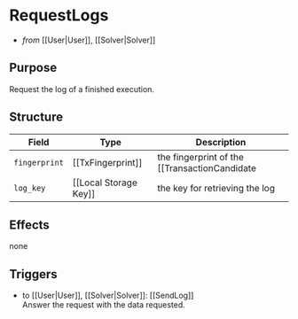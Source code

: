 # RequestLogs
<!-- --8<-- [start:blurb] -->
- _from_ [[User|User]], [[Solver|Solver]]

## Purpose

Request the log of a finished execution.

<!-- --8<-- [end:blurb] -->

<!-- --8<-- [start:details] -->

## Structure
<!-- This is mainly meant to specify which lock was acquired -->

| Field         | Type                  | Description                                                            |
|---------------|-----------------------|------------------------------------------------------------------------|
| `fingerprint` | [[TxFingerprint]]     | the fingerprint of the [[TransactionCandidate|TransactionCandidate]] for logs are requested |
| `log_key`     | [[Local Storage Key]] | the key for retrieving the log                                         |

## Effects
none

## Triggers
- to [[User|User]], [[Solver|Solver]]: [[SendLog]]  
  Answer the request with the data requested.

<!-- --8<-- [end:details] -->

